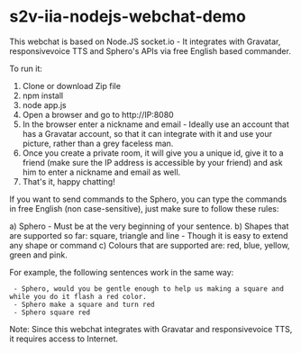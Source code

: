 # s2v-iia-nodejs-webchat-demo

This webchat is based on Node.JS socket.io - It integrates with Gravatar, responsivevoice TTS and Sphero's APIs via free English based commander.

To run it:

1. Clone or download Zip file
2. npm install
3. node app.js
4. Open a browser and go to http://IP:8080
5. In the browser enter a nickname and email - Ideally use an account that has a Gravatar account, so that it can integrate with it and use your picture, rather than a grey faceless man.
6. Once you create a private room, it will give you a unique id, give it to a friend (make sure the IP address is accessible by your friend) and ask him to enter a nickname and email as well.
7. That's it, happy chatting!

If you want to send commands to the Sphero, you can type the commands in free English (non case-sensitive), just make sure to follow these rules:

a) Sphero - Must be at the very beginning of your sentence.
b) Shapes that are supported so far: square, triangle and line - Though it is easy to extend any shape or command
c) Colours that are supported are: red, blue, yellow, green and pink.

For example, the following sentences work in the same way:

     - Sphero, would you be gentle enough to help us making a square and while you do it flash a red color.
     - Sphero make a square and turn red
     - Sphero square red

Note: Since this webchat integrates with Gravatar and responsivevoice TTS, it requires access to Internet.
